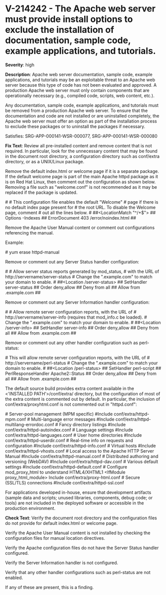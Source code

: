 # V-214242 - The Apache web server must provide install options to exclude the installation of documentation, sample code, example applications, and tutorials.

**Severity**: high

**Description**:
Apache web server documentation, sample code, example applications, and tutorials may be an exploitable threat to an Apache web server because this type of code has not been evaluated and approved. A production Apache web server must only contain components that are operationally necessary (e.g., compiled code, scripts, web content, etc.).

Any documentation, sample code, example applications, and tutorials must be removed from a production Apache web server. To ensure that the documentation and code are not installed or are uninstalled completely, the Apache web server must offer an option as part of the installation process to exclude these packages or to uninstall the packages if necessary.

Satisfies: SRG-APP-000141-WSR-000077, SRG-APP-000141-WSR-000080

**Fix Text**:
 Review all pre\-installed content and remove content that is not required\. In particular, look for the unnecessary content that may be found in the document root directory, a configuration directory such as conf/extra directory, or as a UNIX/Linux package\.

Remove the default index\.html or welcome page if it is a separate package\. If the default welcome page is part of the main Apache httpd package as it is on Red Hat Linux, then comment out the configuration as shown below\. Removing a file such as "welcome\.conf" is not recommended as it may be replaced if the package is updated\.

\#
\# This configuration file enables the default "Welcome"
\# page if there is no default index page present for
\# the root URL\. To disable the Welcome page, comment
\# out all the lines below\.
\#
\#\#<LocationMatch "^/\+$">
\#\# Options \-Indexes
\#\# ErrorDocument 403 /error/noindex\.html
\#\#</LocationMatch>

Remove the Apache User Manual content or comment out configurations referencing the manual\.

Example:

\# yum erase httpd\-manual

Remove or comment out any Server Status handler configuration:

\#
\# Allow server status reports generated by mod\_status,
\# with the URL of http://servername/server\-status
\# Change the "\.example\.com" to match your domain to enable\.
\#
\#\#<Location /server\-status>
\#\# SetHandler server\-status
\#\# Order deny,allow
\#\# Deny from all
\#\# Allow from \.example\.com
\#\#</Location>

Remove or comment out any Server Information handler configuration:

\#
\# Allow remote server configuration reports, with the URL of
\# http://servername/server\-info \(requires that mod\_info\.c be loaded\)\.
\# Change the "\.example\.com" to match your domain to enable\.
\#
\#\#<Location /server\-info>
\#\# SetHandler server\-info
\#\# Order deny,allow
\#\# Deny from all
\#\# Allow from \.example\.com
\#\#</Location>

Remove or comment out any other handler configuration such as perl\-status:

\# This will allow remote server configuration reports, with the URL of
\# http://servername/perl\-status
\# Change the "\.example\.com" to match your domain to enable\.
\#
\#\#<Location /perl\-status>
\#\# SetHandler perl\-script
\#\# PerlResponseHandler Apache2::Status
\#\# Order deny,allow
\#\# Deny from all
\#\# Allow from \.example\.com
\#\#</Location>

The default source build provides extra content available in the <'INSTALLED PATH'>/conf/extra/ directory, but the configuration of most of the extra content is commented out by default\. In particular, the inclusion of conf/extra/proxyhtml\.conf is not commented out in "httpd\.conf":

\# Server\-pool management \(MPM specific\)
\#Include conf/extra/httpd\-mpm\.conf
\# Multi\-language error messages
\#Include conf/extra/httpd\-multilang\-errordoc\.conf
\# Fancy directory listings
\#Include conf/extra/httpd\-autoindex\.conf
\# Language settings
\#Include conf/extra/httpd\-languages\.conf
\# User home directories
\#Include conf/extra/httpd\-userdir\.conf
\# Real\-time info on requests and configuration
\#Include conf/extra/httpd\-info\.conf
\# Virtual hosts
\#Include conf/extra/httpd\-vhosts\.conf
\# Local access to the Apache HTTP Server Manual
\#Include conf/extra/httpd\-manual\.conf
\# Distributed authoring and versioning \(WebDAV\)
\#Include conf/extra/httpd\-dav\.conf
\# Various default settings
\#Include conf/extra/httpd\-default\.conf
\# Configure mod\_proxy\_html to understand HTML4/XHTML1
<IfModule proxy\_html\_module>
Include conf/extra/proxy\-html\.conf
</IfModule>
\# Secure \(SSL/TLS\) connections
\#Include conf/extra/httpd\-ssl\.conf

For applications developed in\-house, ensure that development artifacts \(sample data and scripts; unused libraries, components, debug code; or tools\) are not included in the deployed software or accessible in the production environment\.


**Check Text**:
Verify the document root directory and the configuration files do not provide for default index.html or welcome page.

Verify the Apache User Manual content is not installed by checking the configuration files for manual location directives.

Verify the Apache configuration files do not have the Server Status handler configured.

Verify the Server Information handler is not configured.

Verify that any other handler configurations such as perl-status are not enabled.

If any of these are present, this is a finding.

